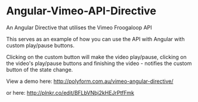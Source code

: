 # Angular-Vimeo-API-Directive
An Angular Directive that utilises the Vimeo Froogaloop API

This serves as an example of how you can use the API with Angular with custom play/pause buttons.

Clicking on the custom button will make the video play/pause, clicking on the video's play/pause buttons and finishing the video - notifies the custom button of the state change.

View a demo here: http://polyform.com.au/vimeo-angular-directive/

or here: http://plnkr.co/edit/BFLbVNbj2kHEJrPtfFmk
